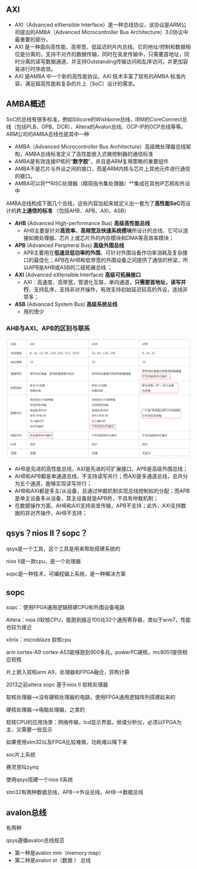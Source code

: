 ## AXI

- AXI（Advanced eXtensible Interface）是一种总线协议，该协议是ARM公司提出的AMBA（Advanced Microcontroller Bus Architecture）3.0协议中最重要的部分，
- AXI 是一种面向高性能、高带宽、低延迟的片内总线。它的地址/控制和数据相位是分离的，支持不对齐的数据传输，同时在突发传输中，只需要首地址，同时分离的读写数据通道、并支持Outstanding传输访问和乱序访问，并更加容易进行时序收敛。
- AXI 是AMBA 中一个新的高性能协议。AXI 技术丰富了现有的AMBA 标准内容，满足超高性能和复杂的片上（SoC）设计的需求。

## AMBA概述

SoC的总线有很多标准，例如Silicore的Wishbone总线、IBM的CoreConnect总线（包括PLB、OPB、DCR）、Altera的Avalon总线、OCP-IP的OCP总线等等。ARM公司的AMBA总线也是其中一种

- AMBA（Advanced Microcontroller Bus Architecture）高级微处理器总线架构，AMBA总线标准定义了高性能嵌入式微控制器的通信标准	
- AMBA是有效连接IP核的“**数字胶**”，并且是ARM复用策略的重要组件
- AMBA不是芯片与外设之间的接口，而是ARM内核与芯片上其他元件进行通信的接口。
- AMBA可以将**RISC处理器（精简指令集处理器）**集成在其他IP芯核和外设中

AMBA总线构成下面几个总线，这些内容加起来就定义出一套为了**高性能SoC**而设计的**片上通信的标准**  （包括AHB、APB、AXI、ASB）

- **AHB** (Advanced High-performance Bus) **高级高性能总线**
  - AHB主要是针对**高效率、高频宽及快速系统模块**所设计的总线，它可以连接如微处理器、芯片上或芯片外的内存模块和DMA等高效率模块；
- **APB** (Advanced Peripheral Bus) **高级外围总线**
  - APB主要用在**低速且低功率的外围**，可针对外围设备作功率消耗及复杂接口的最佳化；APB在AHB和低带宽的外围设备之间提供了通信的桥梁，所以APB是AHB或ASB的二级拓展总线 ；
- **AXI** (Advanced eXtensible Interface) **高级可拓展接口**
  - AXI：高速度、高带宽，管道化互联，单向通道，**只需要首地址，读写并行**，支持乱序，支持非对齐操作，有效支持初始延迟较高的外设，连线非常多；
- **ASB** (Advanced System Bus) **高级系统总线**
  - 用的很少



### AHB与AXI、APB的区别与联系

![AMBA总线性能对比](了解AXI.assets/AMBA总线性能对比.png)

- AHB是先进的高性能总线，AXI是先进的可扩展接口，APB是高级外围总线；
- AHB和APB都是单通道总线，不支持读写并行；而AXI是多通道总线，总共分为五个通道，能够实现读写并行；
- AHB和AXI都是多主/从设备，且通过仲裁机制实现总线控制权的分配；而APB是单主设备多从设备，其主设备就是APB桥，不具有仲裁机制；
- 在数据操作方面，AHB和AXI支持突发传输，APB不支持；此外，AXI支持数据的非对齐操作，AHB不支持；

## qsys？nios II？sopc？

qsys是一个工具，这个工具是用来帮助搭建系统的

nios II是一款cpu，是一个处理器

sopc是一种技术，可编程偏上系统，是一种解决方案

## sopc

sopc：使用FPGA通用逻辑搭建CPU和外围设备电路

Altera：nios II软核CPU，能跑到接近100兆32个通用寄存器，类似于arm7，性能也较为接近

xlinix：microblaze 软核cpu

arm cortex-A9 cortex-A53能够跑到900多兆，powerPC硬核，mc8051提供相应软核

片上嵌入双核arm A9，处理器和FPGA融合，异构计算

2013之前altera sopc 基于nios II 软核处理器

软核处理器-->没有硬核处理器的电路，使用FPGA通用逻辑阵列搭建起来的

硬核处理器-->电脑处理器，之类的

软核CPU的应用场景：网络传输，lcd显示界面，频谱分析仪，必须以FPGA为主，又需要一些显示

如果使用stm32以及FPGA比较难做，功耗难以降下来

soc片上系统

赛灵思叫zynq

使用qsys搭建一个nios II系统

stm32有两种数据总线，APB-->外设总线，AHB-->数据总线



## avalon总线

有两种

qsys遵循avalon总线规范

- 第一种是avalon mm（memory map）
- 第二种是avalon st（数据 ） 总线
